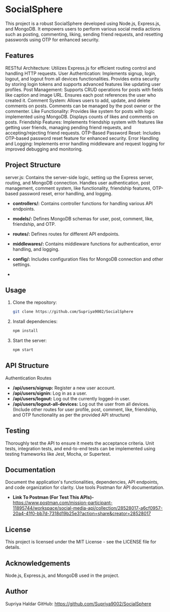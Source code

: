 # SocialSphere
This project is a robust SocialSphere developed using Node.js, Express.js, and MongoDB. It empowers users to perform various social media actions such as posting, commenting, liking, sending friend requests, and resetting passwords using OTP for enhanced security.

## Features
RESTful Architecture: Utilizes Express.js for efficient routing control and handling HTTP requests.
User Authentication: Implements signup, login, logout, and logout from all devices functionalities. Provides extra security by storing login tokens and supports advanced features like updating user profiles.
Post Management: Supports CRUD operations for posts with fields like caption and image URL. Ensures each post references the user who created it.
Comment System: Allows users to add, update, and delete comments on posts. Comments can be managed by the post owner or the commenter.
Like Functionality: Provides like system for posts with logic implemented using MongoDB. Displays counts of likes and comments on posts.
Friendship Features: Implements friendship system with features like getting user friends, managing pending friend requests, and accepting/rejecting friend requests.
OTP-Based Password Reset: Includes OTP-based password reset feature for enhanced security.
Error Handling and Logging: Implements error handling middleware and request logging for improved debugging and monitoring.
## Project Structure
server.js: Contains the server-side logic, setting up the Express server, routing, and MongoDB connection. Handles user authentication, post management, comment system, like functionality, friendship features, OTP-based password reset, error handling, and logging.

- **controllers/:** Contains controller functions for handling various API endpoints.

- **models/:** Defines MongoDB schemas for user, post, comment, like, friendship, and OTP.

- **routes/:** Defines routes for different API endpoints.

- **middlewares/:** Contains middleware functions for authentication, error handling, and logging.

- **config/:** Includes configuration files for MongoDB connection and other settings.
- 
## Usage
1. Clone the repository:
   ```bash
   git clone https://github.com/Supriya9002/SocialSphere
2. Install dependencies:
   ```bash
   npm install
3. Start the server:
   ```bash
   npm start

## API Structure
Authentication Routes
- **/api/users/signup:** Register a new user account.
- **/api/users/signin:** Log in as a user.
- **/api/users/logout:** Log out the currently logged-in user.
- **/api/users/logout-all-devices:** Log out the user from all devices.
(Include other routes for user profile, post, comment, like, friendship, and OTP functionality as per the provided API structure)

## Testing
Thoroughly test the API to ensure it meets the acceptance criteria. Unit tests, integration tests, and end-to-end tests can be implemented using testing frameworks like Jest, Mocha, or Supertest.

## Documentation
Document the application's functionalities, dependencies, API endpoints, and code organization for clarity. Use tools Postman for API documentation.
- **Link To Postman (For Test This APIs)-** https://www.postman.com/mission-participant-11895744/workspace/social-media-api/collection/28528017-a6cf0957-20a4-41f0-bb7d-7318d19b25e3?action=share&creator=28528017

## License
This project is licensed under the MIT License - see the LICENSE file for details.

## Acknowledgements
Node.js, Express.js, and MongoDB used in the project.

## Author
 Supriya Haldar
 GitHub: https://github.com/Supriya9002/SocialSphere
   
